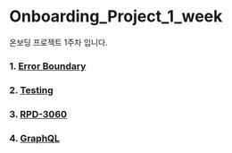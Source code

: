 # Onboarding_Project_1_week

온보딩 프로젝트 1주차 입니다.

### 1. [Error Boundary](https://github.com/yechanTW/Onboarding_Project_1_week/tree/main/error_boundary)
### 2. [Testing](https://github.com/yechanTW/Onboarding_Project_1_week/tree/main/testing)
### 3. [RPD-3060](https://github.com/twinnylab/taras-web/pull/173)
### 4. [GraphQL](https://github.com/yechanTW/Onboarding_Project_1_week/tree/main/graphql)
